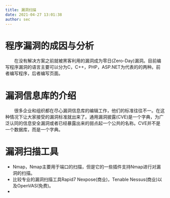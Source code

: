 ```yaml
---
title: 漏洞扫描
date: 2021-04-27 13:01:38
author: sec
---
```

# 程序漏洞的成因与分析
&emsp;&emsp;在没有解决方案之前就被黑客利用的漏洞成为零日(Zero-Day)漏洞。目前编写程序漏洞的语言主要可以分为C，C++，PHP，ASP.NET为代表的的两种。前者编写程序，后者编写页面。
# 漏洞信息库的介绍
&emsp;&emsp;很多企业和组织都在尽心漏洞信息库的编辑工作，他们的标准往往不一。在这种情况下让大家接受的漏洞标准就出来了。通用漏洞披露(CVE)是一个字典，为广泛认同的信息安全漏洞或者已经暴露出来的弱点起一个公共的名称。CVE并不是一个数据库，而是一个字典。
# 漏洞扫描工具
- Nmap，Nmap主要用于端口的扫描，但是它的一些插件支持Nmap进行对漏洞的扫描。
- 比较专业的漏洞扫描工具Rapid7 Nexpose(商业)，Tenable Nessus(商业)以及OpenVAS(免费)。
- 
